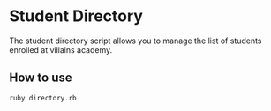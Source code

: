 # Student Directory #

The student directory script allows you to manage the list of students enrolled at 
villains academy.

## How to use ##

```shell
ruby directory.rb
```
